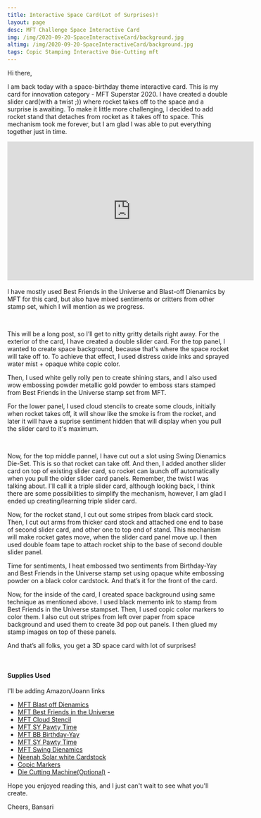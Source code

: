 ```yaml
---
title: Interactive Space Card(Lot of Surprises)!
layout: page
desc: MFT Challenge Space Interactive Card 
img: /img/2020-09-20-SpaceInteractiveCard/background.jpg
altimg: /img/2020-09-20-SpaceInteractiveCard/background.jpg
tags: Copic Stamping Interactive Die-Cutting mft
---
```


Hi there,

I am back today with a space-birthday theme interactive card. This is my card for innovation category - MFT Superstar 2020. I have created a double slider card(with a twist ;)) where rocket takes off to the space and a surprise is awaiting. To make it little more challenging, I decided to add rocket stand that detaches from rocket as it takes off to space. This mechanism took me forever, but I am glad I was able to put everything together just in time.

<div class="col-lg-6 offset-lg-3 offset-md-2 col-md-8">
    <div class="embed-responsive embed-responsive-16by9">
        <iframe width="560" height="315" src="https://www.youtube.com/embed/LWqBxKAaCbk" frameborder="0" allow="accelerometer; autoplay; clipboard-write; encrypted-media; gyroscope; picture-in-picture" allowfullscreen></iframe>
        </iframe>
    </div>
</div>

I have mostly used Best Friends in the Universe and Blast-off Dienamics by MFT for this card, but also have mixed sentiments or critters from other stamp set, which I will mention as we progress.

<div class="col-12">
    <div class="card-columns">
        <img src="/img/lazyload-ph.png" data-src="/img/2020-09-20-SpaceInteractiveCard/1a.jpg" class="img-fluid mx-auto d-block lazyload" alt="sanfran" />
        <img src="/img/lazyload-ph.png" data-src="/img/2020-09-20-SpaceInteractiveCard/1b.jpg" class="img-fluid mx-auto d-block lazyload" alt="sanfran" />
        <img src="/img/lazyload-ph.png" data-src="/img/2020-09-20-SpaceInteractiveCard/1c.jpg" class="img-fluid mx-auto d-block lazyload" alt="sanfran" />
    </div>
</div>

This will be a long post, so I’ll get to nitty gritty details right away. For the exterior of the card, I have created a double slider card. For the top panel, I wanted to create space background, because that's where the space rocket will take off to. To achieve that effect, I used distress oxide inks and sprayed water mist + opaque white copic color.

Then, I used white gelly rolly pen to create shining stars, and I also used wow embossing powder metallic gold powder to emboss stars stamped from Best Friends in the Universe stamp set from MFT.

For the lower panel, I used cloud stencils to create some clouds, initially when rocket takes off, it will show like the smoke is from the rocket, and later it will have a suprise sentiment hidden that will display when you pull the slider card to it's maximum.

<div class="col-12">
    <div class="card-columns">
        <img src="/img/lazyload-ph.png" data-src="/img/2020-09-20-SpaceInteractiveCard/1d.jpg" class="img-fluid mx-auto d-block lazyload" alt="sanfran" />
        <img src="/img/lazyload-ph.png" data-src="/img/2020-09-20-SpaceInteractiveCard/1e.jpg" class="img-fluid mx-auto d-block lazyload" alt="sanfran" />
    </div>
</div>

Now, for the top middle pannel, I have cut out a slot using Swing Dienamics Die-Set. This is so that rocket can take off. And then, I added another slider card on top of existing slider card, so rocket can launch off automatically when you pull the older slider card panels. Remember, the twist I was talking about. I'll call it a triple slider card, although looking back, I think there are some possibilities to simplify the mechanism, however, I am glad I ended up creating/learning triple slider card.

Now, for the rocket stand, I cut out some stripes from black card stock. Then, I cut out arms from thicker card stock and attached one end to base of second slider card, and other one to top end of stand. This mechanism will make rocket gates move, when the slider card panel move up. I then used double foam tape to attach rocket ship to the base of second double slider panel. 

Time for sentiments, I heat embossed two sentiments from Birthday-Yay and Best Friends in the Universe stamp set using opaque white embossing powder on a black color cardstock. And that’s it for the front of the card.

Now, for the inside of the card, I created space background using same technique as mentioned above. I used black memento ink to stamp from Best Friends in the Universe stampset. Then, I used copic color markers to color them. I also cut out stripes from left over paper from space background and used them to create 3d pop out panels. I then glued my stamp images on top of these panels. 

And that’s all folks, you get a 3D space card with lot of surprises!

<div class="col-12">
    <div class="card-columns">
        <img src="/img/lazyload-ph.png" data-src="/img/2020-09-20-SpaceInteractiveCard/2a.jpg" class="img-fluid mx-auto d-block lazyload" alt="sanfran" />
        <img src="/img/lazyload-ph.png" data-src="/img/2020-09-20-SpaceInteractiveCard/2b.jpg" class="img-fluid mx-auto d-block lazyload" alt="sanfran" />
    </div>
</div>

#### Supplies Used
I'll be adding Amazon/Joann links
 - [MFT Blast off Dienamics](!https://mftstamps.com/products/blast-off-die-namics?_pos=6&_sid=44b4015aa&_ss=r)
 - [MFT Best Friends in the Universe](!https://mftstamps.com/products/best-friends-in-the-universe?_pos=9&_sid=44b4015aa&_ss=r)
 - [MFT Cloud Stencil](!https://mftstamps.com/products/cloud-stencil?_pos=1&_sid=addadffc7&_ss=r)
 - [MFT SY Pawty Time](!https://mftstamps.com/products/cloud-stencil?_pos=1&_sid=addadffc7&_ss=r)
 - [MFT BB Birthday-Yay](!https://mftstamps.com/products/sy-pawty-time?_pos=25&_sid=8b63c2280&_ss=r)
 - [MFT SY Pawty Time](!https://mftstamps.com/products/sy-pawty-time?_pos=25&_sid=8b63c2280&_ss=r)
 - [MFT Swing Dienamics](!https://mftstamps.com/products/interactive-swing-die-namics?_pos=1&_sid=a8c6fa3ef&_ss=r)
 - [Neenah Solar white Cardstock](!https://www.joann.com/classic-crest-250-pk-8.5x11-cardstocks-solar-white/15722937.html)
 - [Copic Markers](!https://www.amazon.com/Tombow-56185-Markers-10-Pack-Blendable/dp/B00JVB8FBA)
 - [Die Cutting Machine(Optional)](!https://www.amazon.com/Sizzix-660425-Machine-8-Inch-White/dp/B00R50G34U) - 
 
Hope you enjoyed reading this, and I just can't wait to see what you'll create. 

Cheers,
Bansari